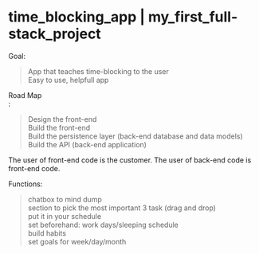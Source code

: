 # time_blocking_app   |   my_first_full-stack_project

Goal:<br/>

>App that teaches time-blocking to the user<br/>
>Easy to use, helpfull app
  
Road Map <br/>:
>Design the front-end<br />
>Build the front-end<br />
>Build the persistence layer (back-end database and data models)<br />
>Build the API (back-end application)<br />

The user of front-end code is the customer. The user of back-end code is front-end code.<br/>

Functions:<br/>
>chatbox to mind dump<br/>
>section to pick the most important 3 task (drag and drop)<br/>
>put it in your schedule<br/>
>set beforehand: work days/sleeping schedule<br/>
>build habits<br/>
>set goals for week/day/month<br/>
